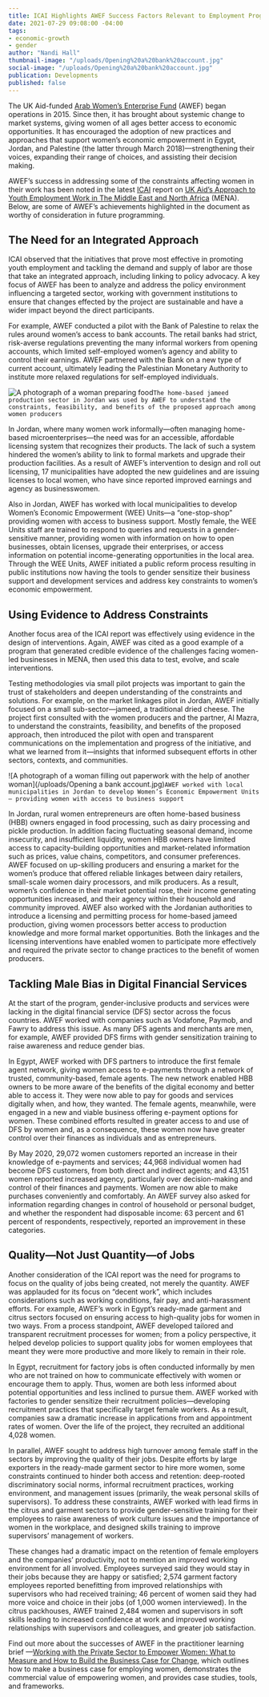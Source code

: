 ```yaml
---
title: ICAI Highlights AWEF Success Factors Relevant to Employment Programming
date: 2021-07-29 09:08:00 -04:00
tags:
- economic-growth
- gender
author: "Nandi Hall"
thumbnail-image: "/uploads/Opening%20a%20bank%20account.jpg"
social-image: "/uploads/Opening%20a%20bank%20account.jpg"
publication: Developments
published: false
---
```

The UK Aid-funded [Arab Women’s Enterprise Fund](/our-work/projects/jordan-egypt-and-palestine-arab-women-enterprise-fund) (AWEF) began operations in 2015. Since then, it has brought about systemic change to market systems, giving women of all ages better access to economic opportunities. It has encouraged the adoption of new practices and approaches that support women’s economic empowerment in Egypt, Jordan, and Palestine (the latter through March 2018)—strengthening their voices, expanding their range of choices, and assisting their decision making.  




AWEF’s success in addressing some of the constraints affecting women in their work has been noted in the latest [ICAI](https://icai.independent.gov.uk/) report on [UK Aid’s Approach to Youth Employment Work in The Middle East and North Africa](https://icai.independent.gov.uk/html-version/uk-aids-approach-to-youth-employment-in-the-middle-east-and-north-africa/) (MENA). Below, are some of AWEF’s achievements highlighted in the document as worthy of consideration in future programming.

## The Need for an Integrated Approach

ICAI observed that the initiatives that prove most effective in promoting youth employment and tackling the demand and supply of labor are those that take an integrated approach, including linking to policy advocacy. A key focus of AWEF has been to analyze and address the policy environment influencing a targeted sector, working with government institutions to ensure that changes effected by the project are sustainable and have a wider impact beyond the direct participants.

For example, AWEF conducted a pilot with the Bank of Palestine to relax the rules around women’s access to bank accounts. The retail banks had strict, risk-averse regulations preventing the many informal workers from opening accounts, which limited self-employed women’s agency and ability to control their earnings. AWEF partnered with the Bank on a new type of current account, ultimately leading the Palestinian Monetary Authority to institute more relaxed regulations for self-employed individuals.

![A photograph of a woman preparing food](/uploads/AWEF2.jpg)`The home-based jameed production sector in Jordan was used by AWEF to understand the constraints, feasibility, and benefits of the proposed approach among women producers`

In Jordan, where many women work informally—often managing home-based microenterprises—the need was for an accessible, affordable licensing system that recognizes their products. The lack of such a system hindered the women’s ability to link to formal markets and upgrade their production facilities. As a result of AWEF’s intervention to design and roll out licensing, 17 municipalities have adopted the new guidelines and are issuing licenses to local women, who have since reported improved earnings and agency as businesswomen.
 
Also in Jordan, AWEF has worked with local municipalities to develop Women’s Economic Empowerment (WEE) Units—a “one-stop-shop” providing women with access to business support. Mostly female, the WEE Units staff are trained to respond to queries and requests in a gender-sensitive manner, providing women with information on how to open businesses, obtain licenses, upgrade their enterprises, or access information on potential income-generating opportunities in the local area. Through the WEE Units, AWEF initiated a public reform process resulting in public institutions now having the tools to gender sensitize their business support and development services and address key constraints to women’s economic empowerment.

## Using Evidence to Address Constraints

Another focus area of the ICAI report was effectively using evidence in the design of interventions. Again, AWEF was cited as a good example of a program that generated credible evidence of the challenges facing women-led businesses in MENA, then used this data to test, evolve, and scale  interventions. 

Testing methodologies via small pilot projects was important to gain the trust of stakeholders and deepen understanding of the constraints and solutions. For example, on the market linkages pilot in Jordan, AWEF initially focused on a small sub-sector—jameed, a traditional dried cheese. The project first consulted with the women producers and the partner, Al Mazra, to understand the constraints, feasibility, and benefits of the proposed approach, then introduced the pilot with open and transparent communications on the implementation and progress of the initiative, and what we learned from it—insights that informed subsequent efforts in other sectors, contexts, and communities. 

![A photograph of a woman filling out paperwork with the help of another woman](/uploads/Opening a bank account.jpg)`AWEF worked with local municipalities in Jordan to develop Women’s Economic Empowerment Units— providing women with access to business support `
 
In Jordan, rural women entrepreneurs are often home-based business (HBB) owners engaged in food processing, such as dairy processing and pickle production. In addition facing fluctuating seasonal demand, income insecurity, and insufficient liquidity, women HBB owners have limited access to capacity-building opportunities and market-related information such as prices, value chains, competitors, and consumer preferences. 
AWEF focused on up-skilling producers and ensuring a market for the women’s produce that offered reliable linkages between dairy retailers, small-scale women dairy processors, and milk producers. As a result, women’s confidence in their market potential rose, their income generating opportunities increased, and their agency within their household and community improved. 
AWEF also worked with the Jordanian authorities to introduce a licensing and permitting process for home-based jameed production, giving women processors better access to production knowledge and more formal market opportunities. Both the linkages and the licensing interventions have enabled women to participate more effectively and required the private sector to change practices to the benefit of women producers.

## Tackling Male Bias in Digital Financial Services
 
At the start of the program, gender-inclusive products and services were lacking in the digital financial service (DFS) sector across the focus countries. AWEF worked with companies such as Vodafone, Paymob, and Fawry to address this issue. As many DFS agents and merchants are men, for example, AWEF provided DFS firms with gender sensitization training to raise awareness and reduce gender bias. 

In Egypt, AWEF worked with DFS partners to introduce the first female agent network, giving women access to e-payments through a network of trusted, community-based, female agents. The new network enabled HBB owners to be more aware of the benefits of the digital economy and better able to access it. They were now able to pay for goods and services digitally when, and how, they wanted. The female agents, meanwhile, were engaged in a new and viable business offering e-payment options for women. These combined efforts resulted in greater access to and use of DFS by women and, as a consequence, these women now have greater control over their finances as individuals and as entrepreneurs. 

By May 2020, 29,072 women customers reported an increase in their knowledge of e-payments and services; 44,968 individual women had become DFS customers, from both direct and indirect agents; and 43,151 women reported increased agency, particularly over decision-making and control of their finances and payments. Women are now able to make purchases conveniently and comfortably. An AWEF survey also asked for information regarding changes in control of household or personal budget, and whether the respondent had disposable income: 63 percent and 61 percent of respondents, respectively, reported an improvement in these categories. 

## Quality—Not Just Quantity—of Jobs

Another consideration of the ICAI report was the need for programs to focus on the quality of jobs being created, not merely the quantity. AWEF was applauded for its focus on “decent work”, which includes considerations such as working conditions, fair pay, and anti-harassment efforts.
For example, AWEF’s work in Egypt’s ready-made garment and citrus sectors focused on ensuring access to high-quality jobs for women in two ways. From a process standpoint, AWEF developed tailored and transparent recruitment processes for women; from a policy perspective, it helped develop policies to support quality jobs for women employees that meant they were more productive and more likely to remain in their role. 

In Egypt, recruitment for factory jobs is often conducted informally by men who are not trained on how to communicate effectively with women or encourage them to apply. Thus, women are both less informed about potential opportunities and less inclined to pursue them. AWEF worked with factories to gender sensitize their recruitment policies—developing recruitment practices that specifically target female workers. As a result, companies saw a dramatic increase in applications from and appointment rates of women. Over the life of the project, they recruited an additional 4,028 women. 

In parallel, AWEF sought to address high turnover among female staff in the sectors by improving the quality of their jobs. Despite efforts by large exporters in the ready-made garment sector to hire more women, some constraints continued to hinder both access and retention: deep-rooted discriminatory social norms, informal recruitment practices, working environment, and management issues (primarily, the weak personal skills of supervisors). To address these constraints, AWEF worked with lead firms in the citrus and garment sectors to provide gender-sensitive training for their employees to raise awareness of work culture issues and the importance of women in the workplace, and designed skills training to improve supervisors’ management of workers. 

These changes had a dramatic impact on the retention of female employers and the companies’ productivity, not to mention an improved working environment for all involved. Employees surveyed said they would stay in their jobs because they are happy or satisfied; 2,574 garment factory employees reported benefitting from improved relationships with supervisors who had received training; 46 percent of women said they had more voice and choice in their jobs (of 1,000 women interviewed). In the citrus packhouses, AWEF trained 2,484 women and supervisors in soft skills leading to increased confidence at work and improved working relationships with supervisors and colleagues, and greater job satisfaction.

Find out more about the successes of AWEF in the practitioner learning brief —[Working with the Private Sector to Empower Women: What to Measure and How to Build the Business Case for Change](https://seepnetwork.org/Resource-Post/Working-with-the-Private-Sector-to-Empower-Women-What-to-Measure-and-How-to-Build-the-Business-Case-for-Change), which outlines how to make a business case for employing women, demonstrates the commercial value of empowering women, and provides case studies, tools, and frameworks. 
 



